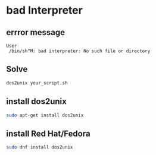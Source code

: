 # bad Interpreter

## errror message

```
User
 /bin/sh^M: bad interpreter: No such file or directory
```

## Solve

```sh
dos2unix your_script.sh
```

## install dos2unix

```sh
sudo apt-get install dos2unix
```

## install Red Hat/Fedora

```sh
sudo dnf install dos2unix
```
